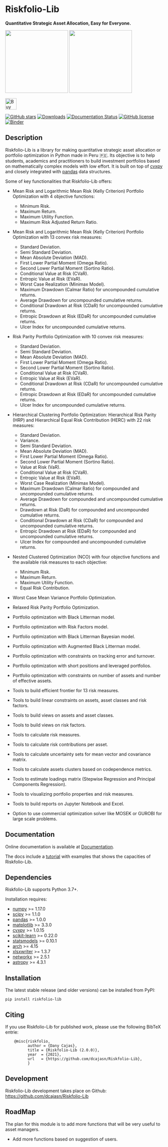 # Riskfolio-Lib

**Quantitative Strategic Asset Allocation, Easy for Everyone.**

<div class="row">
<img src="https://raw.githubusercontent.com/dcajasn/Riskfolio-Lib/master/docs/source/images/MSV_Frontier.png" height="200">
<img src="https://raw.githubusercontent.com/dcajasn/Riskfolio-Lib/master/docs/source/images/Pie_Chart.png" height="200">
</div>

<a href='https://ko-fi.com/B0B833SXD' target='_blank'><img height='36' style='border:0px;height:36px;' src='https://cdn.ko-fi.com/cdn/kofi1.png?v=2' border='0' alt='Buy Me a Coffee at ko-fi.com' /></a>

[![GitHub stars](https://img.shields.io/github/stars/dcajasn/Riskfolio-Lib?color=green)](https://github.com/dcajasn/Riskfolio-Lib/stargazers)
[![Downloads](https://static.pepy.tech/personalized-badge/riskfolio-lib?period=month&units=none&left_color=grey&right_color=orange&left_text=Downloads/Month)](https://pepy.tech/project/riskfolio-lib)
[![Documentation Status](https://readthedocs.org/projects/riskfolio-lib/badge/?version=latest)](https://riskfolio-lib.readthedocs.io/en/latest/?badge=latest)
[![GitHub license](https://img.shields.io/github/license/dcajasn/Riskfolio-Lib)](https://github.com/dcajasn/Riskfolio-Lib/blob/master/LICENSE.txt)
[![Binder](https://mybinder.org/badge_logo.svg)](https://mybinder.org/v2/gh/dcajasn/Riskfolio-Lib/HEAD)


## Description

Riskfolio-Lib is a library for making quantitative strategic asset allocation
or portfolio optimization in Python made in Peru &#x1F1F5;&#x1F1EA;. Its objective is to help students, academics and practitioners to build investment portfolios based on mathematically complex models with low effort. It is built on top of
[cvxpy](https://www.cvxpy.org/) and closely integrated
with [pandas](https://pandas.pydata.org/) data structures.

Some of key functionalities that Riskfolio-Lib offers:

* Mean Risk and Logarithmic Mean Risk (Kelly Criterion) Portfolio Optimization with 4 objective functions:

    * Minimum Risk.
    * Maximum Return.
    * Maximum Utility Function.
    * Maximum Risk Adjusted Return Ratio.

* Mean Risk and Logarithmic Mean Risk (Kelly Criterion) Portfolio Optimization with 13 convex risk measures:

    * Standard Deviation.
    * Semi Standard Deviation.
    * Mean Absolute Deviation (MAD).
    * First Lower Partial Moment (Omega Ratio).
    * Second Lower Partial Moment (Sortino Ratio).
    * Conditional Value at Risk (CVaR).
    * Entropic Value at Risk (EVaR).
    * Worst Case Realization (Minimax Model).
    * Maximum Drawdown (Calmar Ratio) for uncompounded cumulative returns.
    * Average Drawdown for uncompounded cumulative returns.
    * Conditional Drawdown at Risk (CDaR) for uncompounded cumulative returns.
    * Entropic Drawdown at Risk (EDaR) for uncompounded cumulative returns.
    * Ulcer Index for uncompounded cumulative returns.

* Risk Parity Portfolio Optimization with 10 convex risk measures:

    * Standard Deviation.
    * Semi Standard Deviation.
    * Mean Absolute Deviation (MAD).
    * First Lower Partial Moment (Omega Ratio).
    * Second Lower Partial Moment (Sortino Ratio).
    * Conditional Value at Risk (CVaR).
    * Entropic Value at Risk (EVaR).
    * Conditional Drawdown at Risk (CDaR) for uncompounded cumulative returns.
    * Entropic Drawdown at Risk (EDaR) for uncompounded cumulative returns.
    * Ulcer Index for uncompounded cumulative returns.

* Hierarchical Clustering Portfolio Optimization: Hierarchical Risk Parity (HRP) and Hierarchical Equal Risk Contribution (HERC) with 22 risk measures:

    * Standard Deviation.
    * Variance.
    * Semi Standard Deviation.
    * Mean Absolute Deviation (MAD).
    * First Lower Partial Moment (Omega Ratio).
    * Second Lower Partial Moment (Sortino Ratio).
    * Value at Risk (VaR).
    * Conditional Value at Risk (CVaR).
    * Entropic Value at Risk (EVaR).
    * Worst Case Realization (Minimax Model).
    * Maximum Drawdown (Calmar Ratio) for compounded and uncompounded cumulative returns.
    * Average Drawdown for compounded and uncompounded cumulative returns.
    * Drawdown at Risk (DaR) for compounded and uncompounded cumulative returns.
    * Conditional Drawdown at Risk (CDaR) for compounded and uncompounded cumulative returns.
    * Entropic Drawdown at Risk (EDaR) for compounded and uncompounded cumulative returns.
    * Ulcer Index for compounded and uncompounded cumulative returns.

* Nested Clustered Optimization (NCO) with four objective functions and the available risk measures to each objective:

    * Minimum Risk.
    * Maximum Return.
    * Maximum Utility Function.
    * Equal Risk Contribution.

* Worst Case Mean Variance Portfolio Optimization.
* Relaxed Risk Parity Portfolio Optimization.
* Portfolio optimization with Black Litterman model.
* Portfolio optimization with Risk Factors model.
* Portfolio optimization with Black Litterman Bayesian model.
* Portfolio optimization with Augmented Black Litterman model.
* Portfolio optimization with constraints on tracking error and turnover.
* Portfolio optimization with short positions and leveraged portfolios.
* Portfolio optimization with constraints on number of assets and number of effective assets.
* Tools to build efficient frontier for 13 risk measures.
* Tools to build linear constraints on assets, asset classes and risk factors.
* Tools to build views on assets and asset classes.
* Tools to build views on risk factors.
* Tools to calculate risk measures.
* Tools to calculate risk contributions per asset.
* Tools to calculate uncertainty sets for mean vector and covariance matrix.
* Tools to calculate assets clusters based on codependence metrics.
* Tools to estimate loadings matrix (Stepwise Regression and Principal Components Regression).
* Tools to visualizing portfolio properties and risk measures.
* Tools to build reports on Jupyter Notebook and Excel. 
* Option to use commercial optimization solver like MOSEK or GUROBI for large scale problems. 


## Documentation

Online documentation is available at [Documentation](https://riskfolio-lib.readthedocs.io/en/latest/).

The docs include a [tutorial](https://riskfolio-lib.readthedocs.io/en/latest/examples.html)
with examples that shows the capacities of Riskfolio-Lib.


## Dependencies

Riskfolio-Lib supports Python 3.7+.

Installation requires:
* [numpy](http://www.numpy.org/) >= 1.17.0
* [scipy](https://www.scipy.org/) >= 1.1.0
* [pandas](https://pandas.pydata.org/) >= 1.0.0
* [matplotlib](https://matplotlib.org/) >= 3.3.0
* [cvxpy](https://www.cvxpy.org/) >= 1.0.15
* [scikit-learn](https://scikit-learn.org/stable/) >= 0.22.0
* [statsmodels](https://www.statsmodels.org/) >= 0.10.1
* [arch](https://bashtage.github.io/arch/) >= 4.15
* [xlsxwriter](https://xlsxwriter.readthedocs.io) >= 1.3.7
* [networkx](https://networkx.org) >= 2.5.1
* [astropy](https://www.astropy.org) >= 4.3.1

## Installation

The latest stable release (and older versions) can be installed from PyPI:

    pip install riskfolio-lib

## Citing

If you use Riskfolio-Lib for published work, please use the following BibTeX entrie:

```
    @misc{riskfolio,
          author = {Dany Cajas},
          title = {Riskfolio-Lib (2.0.0)},
          year  = {2021},
          url   = {https://github.com/dcajasn/Riskfolio-Lib},
          }
```
 
## Development

Riskfolio-Lib development takes place on Github: https://github.com/dcajasn/Riskfolio-Lib

## RoadMap

The plan for this module is to add more functions that will be very useful
to asset managers.

* Add more functions based on suggestion of users.